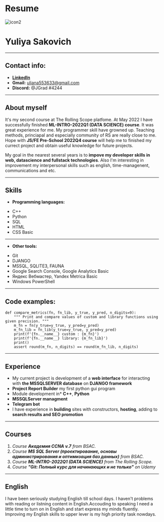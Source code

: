 # **Resume**
![icon2](https://img.icons8.com/small/512/user-male-circle.png "icon2")
# Yuliya Sakovich 
----
## Contact info:
  * **[LinkedIn](www.linkedin.com/in/uliana-grad)**
  * **Gmail:** uliana553633@gmail.com
  * **Discord:** @JGrad #4244

****
## About myself

It's my second course at The Rolling Scope platfome. At May 2022 I have successfully finished 
**ML-INTRO-2022Q1 (DATA SCIENCE) course**.  It was great experience for me. My programmer skill have growned up. Teaching methods, princiapal and especially community of RS are really close to me. Hope with **JS/FE Pre-School 2022Q4 course** will help me to finished my currect project and obtain useful knowledge for future projects.

My goal in the nearest several years is to **impove my developer skills in web, datascience and fullstack technologies**. Also I'm interesting in improvement my interpersonal skills such as english, time-managenent, communications and etc.

****
## Skills
* **Programming languages:**
 + C++
 + Python
 + SQL
 + HTML
 + CSS Basic

**** 
* **Other tools:**
 + Git
 + DJANGO
 + MSSQL, SQLITE3, FAUNA
 + Google Search Console, Google Analytics Basic
 + Яндекс Вебмастер, Yandex Metrica Basic
 + Windows PowerShell

**** 
## Code examples:

```
def compare_metrics(fn, fn_lib, y_true, y_pred, n_digits=9):
    """ Print and compare values of custom and library functions using given precision. """
    m_fn = fn(y_true=y_true, y_pred=y_pred)
    m_fn_lib = fn_lib(y_true=y_true, y_pred=y_pred)
    print(f'{fn.__name__} custom : {m_fn}')
    print(f'{fn.__name__} library: {m_fn_lib}')
    print()
    assert round(m_fn, n_digits) == round(m_fn_lib, n_digits)
```

**** 

## Experience

* My current project is development of a **web interface** for interacting with **the MSSQLSERVER database** on **DJANGO framework**
* **Project Report Builder** my first python gui program   
* Module development in* **C++**, **Python**
* **MSSQLServer managment**
* **Telegram bot**
* I have experience in **building** sites with constructors, **hosting**, adding to **search results and SEO promotion** 
 
****
## Courses

 1. _Course **Академия CCNA v.7** from BSAC._
 1. _Course **MS SQL Server (проектирование, основы администрирования и оптимизация баз данных)** from BSAC._
 1. _Course **ML-INTRO-2022Q1 (DATA SCIENCE)** from The Rolling Scope._  
 1. _Course **"Git: Полный курс для начинающих и не только"** on Udemy_
 
****
## English

I have been seriously studying English till school days. 
I haven't problems with reading or listning content in English.Accouding to speaking I need a little time to turn on in English and start express my minds fluently. 
Improving my English skills to upper lever is my high priority task nowdays. 
